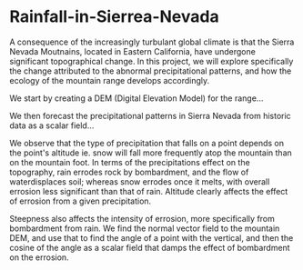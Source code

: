 # Rainfall-in-Sierrea-Nevada

A consequence of the increasingly turbulant global climate is that the Sierra Nevada Moutnains, located in Eastern California, have undergone significant topographical change. In this project, we will explore specifically the change attributed to the abnormal precipitational patterns, and how the ecology of the mountain range develops accordingly.

We start by creating a DEM (Digital Elevation Model) for the range...

We then forecast the precipitational patterns in Sierra Nevada from historic data as a scalar field...

We observe that the type of precipitation that falls on a point depends on the point's altitude ie. snow will fall more frequently atop the mountain than on the mountain foot. In terms of the precipitations effect on the topography, rain errodes rock by bombardment, and the flow of waterdisplaces soil; whereas snow errodes once it melts, with overall errosion less significant than that of rain. Altitude clearly affects the effect of errosion from a given precipitation.

Steepness also affects the intensity of errosion, more specifically from bombardment from rain. We find the normal vector field to the mountain DEM, and use that to find the angle of a point with the vertical, and then the cosine of the angle as a scalar field that damps the effect of bombardment on the errosion.
